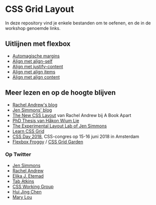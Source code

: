 # CSS Grid Layout

In deze repository vind je enkele bestanden om te oefenen, en de in de workshop genoemde links.

## Uitlijnen met flexbox 

* [Automagische margins](https://codepen.io/hidde/pen/mqLGyg)
* [Align met align-self](https://codepen.io/hidde/pen/dZeqGQ)
* [Align met justify-content](https://codepen.io/hidde/pen/QOrVdK)
* [Align met align items](https://codepen.io/hidde/pen/NwMLaR)
* [Align met align content](https://codepen.io/hidde/pen/pdVOar)

## Meer lezen en op de hoogte blijven

* [Rachel Andrew's blog](https://rachelandrew.co.uk)
* [Jen Simmons' blog](http://jensimmons.com/)
* [The New CSS Layout](https://abookapart.com/products/the-new-css-layout) van Rachel Andrew bij A Book Apart
* [PhD Thesis van Håkon Wium Lie](http://www.wiumlie.no/2006/phd/css.pdf)
* [The Experimental Layout Lab of Jen Simmons](http://labs.jensimmons.com/)
* [Learn CSS Grid](http://learncssgrid.com)
* [CSS Day 2018](https://cssday.nl/2018), CSS-congres op 15-16 juni 2018 in Amsterdam
* [Flexbox Froggy](http://flexboxfroggy.com/) / [CSS Grid Garden](http://cssgridgarden.com/)

### Op Twitter

* [Jen Simmons](https://twitter.com/jensimmons)
* [Rachel Andrew](https://twitter.com/rachelandrew)
* [Elika J. Etemad](https://twitter.com/fantasai)
* [Tab Atkins](https://twitter.com/tabatkins)
* [CSS Working Group](https://twitter.com/csswg)
* [Hui Jing Chen](https://twitter.com/hj_chen)
* [Mary Lou](https://twitter.com/crnacura)